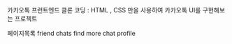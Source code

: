 카카오톡 프런트엔드 클론 코딩
: HTML , CSS 만을 사용하여 카카오톡 UI를 구현해보는 프로젝트


페이지목록
  friend
  chats
  find
  more
  chat
  profile
